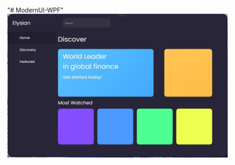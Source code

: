 "# ModernUI-WPF" 
![Snapshot](https://github.com/hitnarkhede/ModernUI-WPF/blob/94a25e4df246010726096d67ede8b049b0045751/ModernUI/Snapshot.jpg)

